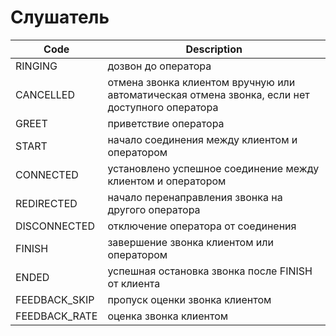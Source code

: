 # Слушатель

| Code           | Description                                                                                    |
|----------------|------------------------------------------------------------------------------------------------|
| RINGING        | дозвон до оператора                                                                            |
| CANCELLED      | отмена звонка клиентом вручную или автоматическая отмена звонка, если нет доступного оператора |
| GREET          | приветствие оператора                                                                          |
| START          | начало соединения между клиентом и оператором                                                  |
| CONNECTED      | установлено успешное соединение между клиентом и оператором                                    |
| REDIRECTED     | начало перенаправления звонка на другого оператора                                             |
| DISCONNECTED   | отключение оператора от соединения                                                             |
| FINISH         | завершение звонка клиентом или оператором                                                      |
| ENDED          | успешная остановка звонка после FINISH от клиента                                              |
| FEEDBACK_SKIP  | пропуск оценки звонка клиентом                                                                 |
| FEEDBACK_RATE  | оценка звонка клиентом                                                                         |
